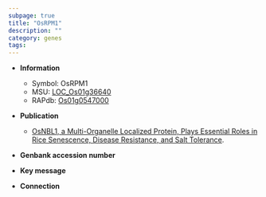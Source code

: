 ```yaml
---
subpage: true
title: "OsRPM1"
description: ""
category: genes
tags: 
---
```


* **Information**  
    + Symbol: OsRPM1  
    + MSU: [LOC_Os01g36640](http://rice.plantbiology.msu.edu/cgi-bin/ORF_infopage.cgi?orf=LOC_Os01g36640)  
    + RAPdb: [Os01g0547000](http://rapdb.dna.affrc.go.jp/viewer/gbrowse_details/irgsp1?name=Os01g0547000)  

* **Publication**  
    + [OsNBL1, a Multi-Organelle Localized Protein, Plays Essential Roles in Rice Senescence, Disease Resistance, and Salt Tolerance](N+Y).

* **Genbank accession number**  

* **Key message**  

* **Connection**  



